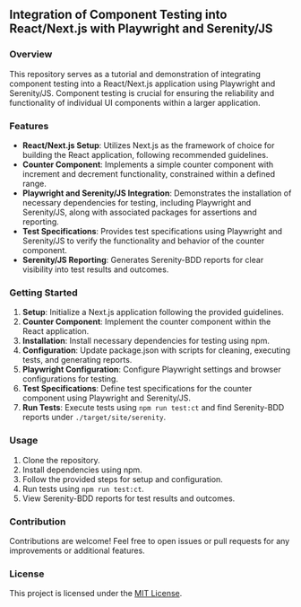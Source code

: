 ## Integration of Component Testing into React/Next.js with Playwright and Serenity/JS

### Overview
This repository serves as a tutorial and demonstration of integrating component testing into a React/Next.js application using Playwright and Serenity/JS. Component testing is crucial for ensuring the reliability and functionality of individual UI components within a larger application.

### Features
- **React/Next.js Setup**: Utilizes Next.js as the framework of choice for building the React application, following recommended guidelines.
- **Counter Component**: Implements a simple counter component with increment and decrement functionality, constrained within a defined range.
- **Playwright and Serenity/JS Integration**: Demonstrates the installation of necessary dependencies for testing, including Playwright and Serenity/JS, along with associated packages for assertions and reporting.
- **Test Specifications**: Provides test specifications using Playwright and Serenity/JS to verify the functionality and behavior of the counter component.
- **Serenity/JS Reporting**: Generates Serenity-BDD reports for clear visibility into test results and outcomes.

### Getting Started
1. **Setup**: Initialize a Next.js application following the provided guidelines.
2. **Counter Component**: Implement the counter component within the React application.
3. **Installation**: Install necessary dependencies for testing using npm.
4. **Configuration**: Update package.json with scripts for cleaning, executing tests, and generating reports.
5. **Playwright Configuration**: Configure Playwright settings and browser configurations for testing.
6. **Test Specifications**: Define test specifications for the counter component using Playwright and Serenity/JS.
7. **Run Tests**: Execute tests using `npm run test:ct` and find Serenity-BDD reports under `./target/site/serenity`.

### Usage
1. Clone the repository.
2. Install dependencies using npm.
3. Follow the provided steps for setup and configuration.
4. Run tests using `npm run test:ct`.
5. View Serenity-BDD reports for test results and outcomes.

### Contribution
Contributions are welcome! Feel free to open issues or pull requests for any improvements or additional features.

### License
This project is licensed under the [MIT License](LICENSE).